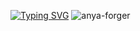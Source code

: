      
<a href="https://git.io/typing-svg"><img src="https://readme-typing-svg.herokuapp.com?font=Fira+Code&size=25&duration=3000&pause=1000&color=8E02F7&background=FF000000&center=true&width=435&lines=Ecole+42+Student%2C+GG+%E0%B8%85%D5%9E%E2%80%A2%EF%BB%8C%E2%80%A2%D5%9E%E0%B8%85" alt="Typing SVG" /></a>
     ![anya-forger](https://github.com/ghgunaydin/ghgunaydin/assets/99563515/98952b8d-979a-4320-bb2d-be7bd45af931)
